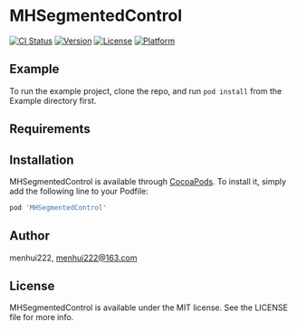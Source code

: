# MHSegmentedControl


[![CI Status](https://img.shields.io/travis/menhui222/MHSegmentedControl.svg?style=flat)](https://travis-ci.org/menhui222/MHSegmentedControl)
[![Version](https://img.shields.io/cocoapods/v/MHSegmentedControl.svg?style=flat)](https://cocoapods.org/pods/MHSegmentedControl)
[![License](https://img.shields.io/cocoapods/l/MHSegmentedControl.svg?style=flat)](https://cocoapods.org/pods/MHSegmentedControl)
[![Platform](https://img.shields.io/cocoapods/p/MHSegmentedControl.svg?style=flat)](https://cocoapods.org/pods/MHSegmentedControl)

## Example

To run the example project, clone the repo, and run `pod install` from the Example directory first.

## Requirements

## Installation

MHSegmentedControl is available through [CocoaPods](https://cocoapods.org). To install
it, simply add the following line to your Podfile:

```ruby
pod 'MHSegmentedControl'
```

## Author

menhui222, menhui222@163.com

## License

MHSegmentedControl is available under the MIT license. See the LICENSE file for more info.

